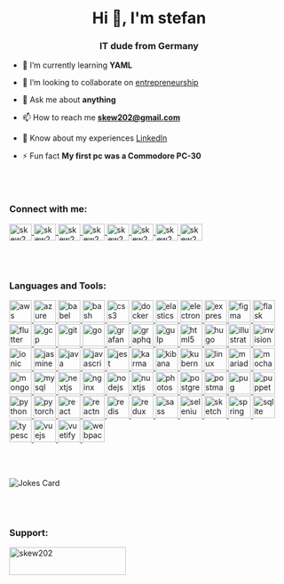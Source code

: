 <h1 align="center">Hi 👋, I'm stefan</h1>
<h3 align="center">IT dude from Germany</h3>

- 🌱 I’m currently learning **YAML**

- 👯 I’m looking to collaborate on [entrepreneurship](https://cto.stefanwiest.de)

- 💬 Ask me about **anything**

- 📫 How to reach me **skew202@gmail.com**

- 📄 Know about my experiences [LinkedIn](https://www.linkedin.com/in/stefanwiest)

- ⚡ Fun fact **My first pc was a Commodore PC-30**

<br>
<br>

<h3 align="left">Connect with me:</h3>
<p align="left">
    <a href="https://gitlab.com/skew202" target="blank">
        <img align="center" src="https://cdn.jsdelivr.net/npm/simple-icons@3.0.1/icons/gitlab.svg" alt="skew202"
            height="30" width="40" />
    </a>
    <a href="https://dev.to/skew202" target="blank">
        <img align="center" src="https://cdn.jsdelivr.net/npm/simple-icons@3.0.1/icons/dev-dot-to.svg" alt="skew202"
            height="30" width="40" />
    </a>
    <a href="https://twitter.com/skew202" target="blank">
        <img align="center" src="https://cdn.jsdelivr.net/npm/simple-icons@3.0.1/icons/twitter.svg" alt="skew202"
            height="30" width="40" />
    </a>
    <a href="https://linkedin.com/in/skew202" target="blank">
        <img align="center" src="https://cdn.jsdelivr.net/npm/simple-icons@3.0.1/icons/linkedin.svg" alt="skew202"
            height="30" width="40" />
    </a>
    <a href="https://stackoverflow.com/users/skew202" target="blank">
        <img align="center" src="https://cdn.jsdelivr.net/npm/simple-icons@3.0.1/icons/stackoverflow.svg" alt="skew202"
            height="30" width="40" />
    </a>
    <a href="https://angel.co/u/skew202" target="blank">
        <img align="center" src="https://cdn.jsdelivr.net/npm/simple-icons@3.0.1/icons/angellist.svg" alt="skew202"
            height="30" width="40" />
    </a>
    <a href="https://news.ycombinator.com/user?id=skew202" target="blank">
        <img align="center" src="https://cdn.jsdelivr.net/npm/simple-icons@3.0.1/icons/ycombinator.svg" alt="skew202"
            height="30" width="40" />
    </a>
    <a href="https://keybase.io/stefanwiest" target="blank">
        <img align="center" src="https://cdn.jsdelivr.net/npm/simple-icons@3.0.1/icons/coinbase.svg" alt="skew202"
            height="30" width="40" />
    </a>
</p>

<br>
<br>

<h3 align="left">Languages and Tools:</h3>
<p align="left">
    <a href="https://aws.amazon.com" target="_blank">
        <img src="https://devicons.github.io/devicon/devicon.git/icons/amazonwebservices/amazonwebservices-original-wordmark.svg"
            alt="aws" width="40" height="40" />
    </a>
    <a href="https://azure.microsoft.com/en-in/" target="_blank">
        <img src="https://www.vectorlogo.zone/logos/microsoft_azure/microsoft_azure-icon.svg" alt="azure" width="40"
            height="40" />
    </a>
    <a href="https://babeljs.io/" target="_blank">
        <img src="https://www.vectorlogo.zone/logos/babeljs/babeljs-icon.svg" alt="babel" width="40" height="40" />
    </a>
    <a href="https://www.gnu.org/software/bash/" target="_blank">
        <img src="https://www.vectorlogo.zone/logos/gnu_bash/gnu_bash-icon.svg" alt="bash" width="40" height="40" />
    </a>
    <a href="https://www.w3schools.com/css/" target="_blank">
        <img src="https://devicons.github.io/devicon/devicon.git/icons/css3/css3-original-wordmark.svg" alt="css3"
            width="40" height="40" />
    </a>
    <a href="https://www.docker.com/" target="_blank">
        <img src="https://devicons.github.io/devicon/devicon.git/icons/docker/docker-original-wordmark.svg" alt="docker"
            width="40" height="40" />
    </a>
    <a href="https://www.elastic.co" target="_blank">
        <img src="https://www.vectorlogo.zone/logos/elastic/elastic-icon.svg" alt="elasticsearch" width="40"
            height="40" />
    </a>
    <a href="https://www.electronjs.org" target="_blank">
        <img src="https://devicons.github.io/devicon/devicon.git/icons/electron/electron-original.svg" alt="electron"
            width="40" height="40" />
    </a>
    <a href="https://expressjs.com" target="_blank">
        <img src="https://devicons.github.io/devicon/devicon.git/icons/express/express-original-wordmark.svg"
            alt="express" width="40" height="40" />
    </a>
    <a href="https://www.figma.com/" target="_blank">
        <img src="https://www.vectorlogo.zone/logos/figma/figma-icon.svg" alt="figma" width="40" height="40" />
    </a>
    <a href="https://flask.palletsprojects.com/" target="_blank">
        <img src="https://www.vectorlogo.zone/logos/pocoo_flask/pocoo_flask-icon.svg" alt="flask" width="40"
            height="40" />
    </a>
    <a href="https://flutter.dev" target="_blank">
        <img src="https://www.vectorlogo.zone/logos/flutterio/flutterio-icon.svg" alt="flutter" width="40"
            height="40" />
    </a>
    <a href="https://cloud.google.com" target="_blank">
        <img src="https://www.vectorlogo.zone/logos/google_cloud/google_cloud-icon.svg" alt="gcp" width="40"
            height="40" />
    </a>
    <a href="https://git-scm.com/" target="_blank">
        <img src="https://www.vectorlogo.zone/logos/git-scm/git-scm-icon.svg" alt="git" width="40" height="40" />
    </a>
    <a href="https://golang.org" target="_blank">
        <img src="https://devicons.github.io/devicon/devicon.git/icons/go/go-original.svg" alt="go" width="40"
            height="40" />
    </a>
    <a href="https://grafana.com" target="_blank">
        <img src="https://www.vectorlogo.zone/logos/grafana/grafana-icon.svg" alt="grafana" width="40" height="40" />
    </a>
    <a href="https://graphql.org" target="_blank">
        <img src="https://www.vectorlogo.zone/logos/graphql/graphql-icon.svg" alt="graphql" width="40" height="40" />
    </a>
    <a href="https://gulpjs.com" target="_blank">
        <img src="https://devicons.github.io/devicon/devicon.git/icons/gulp/gulp-plain.svg" alt="gulp" width="40"
            height="40" />
    </a>
    <a href="https://www.w3.org/html/" target="_blank">
        <img src="https://devicons.github.io/devicon/devicon.git/icons/html5/html5-original-wordmark.svg" alt="html5"
            width="40" height="40" />
    </a>
    <a href="https://gohugo.io/" target="_blank">
        <img src="https://api.iconify.design/logos-hugo.svg" alt="hugo" width="40" height="40" />
    </a>
    <a href="https://www.adobe.com/in/products/illustrator.html" target="_blank">
        <img src="https://www.vectorlogo.zone/logos/adobe_illustrator/adobe_illustrator-icon.svg" alt="illustrator"
            width="40" height="40" />
    </a>
    <a href="https://www.invisionapp.com/" target="_blank">
        <img src="https://www.vectorlogo.zone/logos/invisionapp/invisionapp-icon.svg" alt="invision" width="40"
            height="40" />
    </a>
    <a href="https://ionicframework.com" target="_blank">
        <img src="https://upload.wikimedia.org/wikipedia/commons/d/d1/Ionic_Logo.svg" alt="ionic" width="40"
            height="40" />
    </a>
    <a href="https://jasmine.github.io/" target="_blank">
        <img src="https://www.vectorlogo.zone/logos/jasmine/jasmine-icon.svg" alt="jasmine" width="40" height="40" />
    </a>
    <a href="https://www.java.com" target="_blank">
        <img src="https://devicons.github.io/devicon/devicon.git/icons/java/java-original-wordmark.svg" alt="java"
            width="40" height="40" />
    </a>
    <a href="https://developer.mozilla.org/en-US/docs/Web/JavaScript" target="_blank">
        <img src="https://devicons.github.io/devicon/devicon.git/icons/javascript/javascript-original.svg"
            alt="javascript" width="40" height="40" />
    </a>
    <a href="https://jestjs.io" target="_blank">
        <img src="https://www.vectorlogo.zone/logos/jestjsio/jestjsio-icon.svg" alt="jest" width="40" height="40" />
    </a>
    <a href="https://karma-runner.github.io/latest/index.html" target="_blank">
        <img src="https://raw.githubusercontent.com/detain/svg-logos/780f25886640cef088af994181646db2f6b1a3f8/svg/karma.svg"
            alt="karma" width="40" height="40" />
    </a>
    <a href="https://www.elastic.co/kibana" target="_blank">
        <img src="https://www.vectorlogo.zone/logos/elasticco_kibana/elasticco_kibana-icon.svg" alt="kibana" width="40"
            height="40" />
    </a>
    <a href="https://kubernetes.io" target="_blank">
        <img src="https://www.vectorlogo.zone/logos/kubernetes/kubernetes-icon.svg" alt="kubernetes" width="40"
            height="40" />
    </a>
    <a href="https://www.linux.org/" target="_blank">
        <img src="https://devicons.github.io/devicon/devicon.git/icons/linux/linux-original.svg" alt="linux" width="40"
            height="40" />
    </a>
    <a href="https://mariadb.org/" target="_blank">
        <img src="https://www.vectorlogo.zone/logos/mariadb/mariadb-icon.svg" alt="mariadb" width="40" height="40" />
    </a>
    <a href="https://mochajs.org" target="_blank">
        <img src="https://www.vectorlogo.zone/logos/mochajs/mochajs-icon.svg" alt="mocha" width="40" height="40" />
    </a>
    <a href="https://www.mongodb.com/" target="_blank">
        <img src="https://devicons.github.io/devicon/devicon.git/icons/mongodb/mongodb-original-wordmark.svg"
            alt="mongodb" width="40" height="40" />
    </a>
    <a href="https://www.mysql.com/" target="_blank">
        <img src="https://devicons.github.io/devicon/devicon.git/icons/mysql/mysql-original-wordmark.svg" alt="mysql"
            width="40" height="40" />
    </a>
    <a href="https://nextjs.org/" target="_blank">
        <img src="https://cdn.worldvectorlogo.com/logos/nextjs-3.svg" alt="nextjs" width="40" height="40" />
    </a>
    <a href="https://www.nginx.com" target="_blank">
        <img src="https://devicons.github.io/devicon/devicon.git/icons/nginx/nginx-original.svg" alt="nginx" width="40"
            height="40" />
    </a>
    <a href="https://nodejs.org" target="_blank">
        <img src="https://devicons.github.io/devicon/devicon.git/icons/nodejs/nodejs-original-wordmark.svg" alt="nodejs"
            width="40" height="40" />
    </a>
    <a href="https://nuxtjs.org/" target="_blank">
        <img src="https://www.vectorlogo.zone/logos/nuxtjs/nuxtjs-icon.svg" alt="nuxtjs" width="40" height="40" />
    </a>
    <a href="https://www.photoshop.com/en" target="_blank">
        <img src="https://devicons.github.io/devicon/devicon.git/icons/photoshop/photoshop-plain.svg" alt="photoshop"
            width="40" height="40" />
    </a>
    <a href="https://www.postgresql.org" target="_blank">
        <img src="https://devicons.github.io/devicon/devicon.git/icons/postgresql/postgresql-original-wordmark.svg"
            alt="postgresql" width="40" height="40" />
    </a>
    <a href="https://postman.com" target="_blank">
        <img src="https://www.vectorlogo.zone/logos/getpostman/getpostman-icon.svg" alt="postman" width="40"
            height="40" />
    </a>
    <a href="https://pugjs.org" target="_blank">
        <img src="https://cdn.worldvectorlogo.com/logos/pug.svg" alt="pug" width="40" height="40" />
    </a>
    <a href="https://github.com/puppeteer/puppeteer" target="_blank">
        <img src="https://www.vectorlogo.zone/logos/pptrdev/pptrdev-official.svg" alt="puppeteer" width="40"
            height="40" />
    </a>
    <a href="https://www.python.org" target="_blank">
        <img src="https://devicons.github.io/devicon/devicon.git/icons/python/python-original.svg" alt="python"
            width="40" height="40" />
    </a>
    <a href="https://pytorch.org/" target="_blank">
        <img src="https://www.vectorlogo.zone/logos/pytorch/pytorch-icon.svg" alt="pytorch" width="40" height="40" />
    </a>
    <a href="https://reactjs.org/" target="_blank">
        <img src="https://devicons.github.io/devicon/devicon.git/icons/react/react-original-wordmark.svg" alt="react"
            width="40" height="40" />
    </a>
    <a href="https://reactnative.dev/" target="_blank">
        <img src="https://reactnative.dev/img/header_logo.svg" alt="reactnative" width="40" height="40" />
    </a>
    <a href="https://redis.io" target="_blank">
        <img src="https://devicons.github.io/devicon/devicon.git/icons/redis/redis-original-wordmark.svg" alt="redis"
            width="40" height="40" />
    </a>
    <a href="https://redux.js.org" target="_blank">
        <img src="https://devicons.github.io/devicon/devicon.git/icons/redux/redux-original.svg" alt="redux" width="40"
            height="40" />
    </a>
    <a href="https://sass-lang.com" target="_blank">
        <img src="https://devicons.github.io/devicon/devicon.git/icons/sass/sass-original.svg" alt="sass" width="40"
            height="40" />
    </a>
    <a href="https://www.selenium.dev" target="_blank">
        <img src="https://raw.githubusercontent.com/detain/svg-logos/780f25886640cef088af994181646db2f6b1a3f8/svg/selenium-logo.svg"
            alt="selenium" width="40" height="40" />
    </a>
    <a href="https://www.sketch.com/" target="_blank">
        <img src="https://www.vectorlogo.zone/logos/sketchapp/sketchapp-icon.svg" alt="sketch" width="40" height="40" />
    </a>
    <a href="https://spring.io/" target="_blank">
        <img src="https://www.vectorlogo.zone/logos/springio/springio-icon.svg" alt="spring" width="40" height="40" />
    </a>
    <a href="https://www.sqlite.org/" target="_blank">
        <img src="https://www.vectorlogo.zone/logos/sqlite/sqlite-icon.svg" alt="sqlite" width="40" height="40" />
    </a>
    <a href="https://www.typescriptlang.org/" target="_blank">
        <img src="https://devicons.github.io/devicon/devicon.git/icons/typescript/typescript-original.svg"
            alt="typescript" width="40" height="40" />
    </a>
    <a href="https://vuejs.org/" target="_blank">
        <img src="https://devicons.github.io/devicon/devicon.git/icons/vuejs/vuejs-original-wordmark.svg" alt="vuejs"
            width="40" height="40" />
    </a>
    <a href="https://vuetifyjs.com/en/" target="_blank">
        <img src="https://bestofjs.org/logos/vuetify.svg" alt="vuetify" width="40" height="40" />
    </a>
    <a href="https://webpack.js.org" target="_blank">
        <img src="https://devicons.github.io/devicon/devicon.git/icons/webpack/webpack-original.svg" alt="webpack"
            width="40" height="40" />
    </a>
</p>

<br>
<br>

![Jokes Card](https://readme-jokes.vercel.app/api)

<br>
<br>

<h3 align="left">Support:</h3>
<p>
    <a href="https://www.buymeacoffee.com/skew202">
        <img align="left" src="https://cdn.buymeacoffee.com/buttons/v2/default-yellow.png" height="50" width="210"
            alt="skew202" />
    </a>
</p>

<!-- <p align="left">
<img src="https://komarev.com/ghpvc/?username=skew202&label=Profile%20views&color=0e75b6&style=flat" alt="skew202" />
</p> -->
